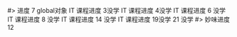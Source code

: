 #> 进度
    7 global对象
    IT 课程进度 3没学
    IT 课程进度 4没学
    IT 课程进度 6 没学
    IT 课程进度 8 没学
    IT 课程进度 14 没学
    IT 课程进度 19没学
    21 没学
#> 妙味进度
    12